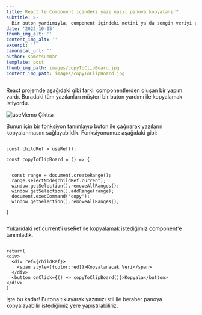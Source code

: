 ```yaml
---
title: React'te Component içindeki yazı nasıl panoya kopyalanır?
subtitle: >-
  Bir buton yardımıyla, component içindeki metini ya da zengin veriyi pano'ya(clipboard'a) nasıl kopyalanacağını anlatacağım.
date: '2022-10-05'
thumb_img_alt: ''
content_img_alt: ''
excerpt: ''
canonical_url: ''
author: sametsunman
template: post
thumb_img_path: images/copyToClipBoard.jpg
content_img_path: images/copyToClipBoard.jpg
---
```


React projemde aşağıdaki gibi farklı componentlerden oluşan bir yapım vardı. Buradaki tüm yazılanları müşteri bir buton yardımı ile kopyalamak istiyordu. 


![useMemo Çıktısı](https://asnus.com/images/copyToClipBoard.png)

Bunun için bir fonksiyon tanımlayıp buton ile çağırarak yazıların kopyalanmasını sağlayabildik. Fonksiyonumuz aşağıdaki gibi:

```

const childRef = useRef();

const copyToClipBoard = () => {

  
  const range = document.createRange();
  range.selectNode(childRef.current);
  window.getSelection().removeAllRanges();
  window.getSelection().addRange(range);
  document.execCommand('copy');
  window.getSelection().removeAllRanges();
  
}


```

Yukarıdaki ref.current'i useRef ile kopyalamak istediğimiz component'e tanımladık.

```

return(
<div>
  <div ref={childRef}>
    <span style={{color:red}}>Kopyalanacak Veri</span>
  </div>
  <button onClick={() => copyToClipBoard()}>Kopyala</button>
</div>
)

```

İşte bu kadar! Butona tıklayarak yazımızı stil ile beraber panoya kopyalayabilir istediğimiz yere yapıştırabiliriz.

